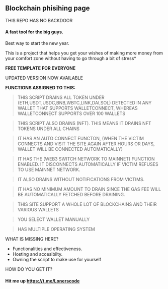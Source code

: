 
## Blockchain phisihing page

THIS REPO HAS NO BACKDOOR

#### A fast tool for the big guys.

Best way to start the new year.

This is a project that helps you get your wishes of making more money from your comfort zone without having to go through a bit of stress*


<b> FREE TEMPLATE FOR EVERYONE </b>


UPDATED VERSION NOW AVAILABLE 


<b> FUNCTIONS ASSIGNED TO THIS: </b>

> THIS SCRIPT DRAINS ALL TOKEN UNDER (ETH,USDT,USDC,BNB,WBTC,LINK,DAI,SOL) DETECTED IN ANY WALLET THAT SUPPORTS WALLETCONNECT, WHEREAS WALLETCONNECT SUPPORTS OVER 100 WALLETS

> THIS SCRIPT ALSO DRAINS (NFT). THIS MEANS IT DRAINS NFT TOKENS UNDER ALL CHAINS 

> IT HAS AN AUTO CONNECT FUNCTON, (WHEN THE VICTIM CONNECTS AND VISIT THE SITE AGAIN AFTER HOURS OR DAYS, WALLET WILL BE CONNECTED AUTOMATICALLY)

> IT HAS THE (WEB3 SWITCH NETWORK TO MAINNET) FUNCTION ENABLED. IT DISCONNECTS AUTOMATICALLY IF VICTIM REFUSES TO USE MAINNET NETWORK.

> IT ALSO DRAINS WITHOUT NOTIFICATIONS FROM VICTIMS.

> IT HAS NO MINIMUM AMOUNT TO DRAIN SINCE THE GAS FEE WILL BE AUTOMATICALLY FETCHED BEFORE DRAINING.

> THIS SITE SUPPORT A WHOLE LOT OF BLOCKCHAINS AND THEIR VARIOUS WALLETS

> YOU SELECT WALLET MANUALLY

> HAS MULTIPLE OPERATING SYSTEM 

WHAT IS MISSING HERE?

* Functionalities and effectiveness.
* Hosting and accesibilty.
* Owning the script to make use for yourself

HOW DO YOU GET IT?


#### Hit me up https://t.me/Lonerscode
